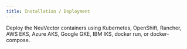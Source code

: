 ```yaml
---
title: Installation / Deployment
---
```


Deploy the NeuVector containers using Kubernetes, OpenShift, Rancher, AWS EKS, Azure AKS, Google GKE, IBM IKS, docker run, or docker-compose.